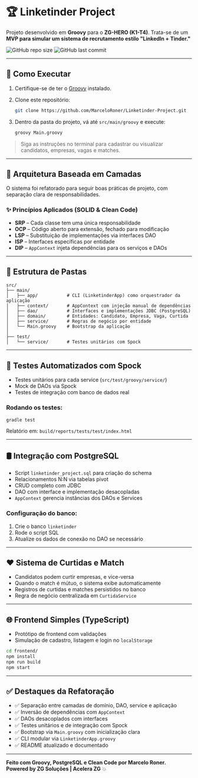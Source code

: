 # 🏆 Linketinder Project

Projeto desenvolvido em **Groovy** para o **ZG-HERO (K1-T4)**. Trata-se de um **MVP para simular um sistema de recrutamento estilo "LinkedIn + Tinder."**

![GitHub repo size](https://img.shields.io/github/repo-size/MarceloRoner/Linketinder-Project)
![GitHub last commit](https://img.shields.io/github/last-commit/MarceloRoner/Linketinder-Project)

---

## 🚀 Como Executar

1. Certifique-se de ter o [Groovy](https://groovy-lang.org/) instalado.
2. Clone este repositório:
   ```bash
   git clone https://github.com/MarceloRoner/Linketinder-Project.git
   ```
3. Dentro da pasta do projeto, vá até `src/main/groovy` e execute:

   ```bash
   groovy Main.groovy
   ```

> Siga as instruções no terminal para cadastrar ou visualizar candidatos, empresas, vagas e matches.

---

## 🔧 Arquitetura Baseada em Camadas

O sistema foi refatorado para seguir boas práticas de projeto, com separação clara de responsabilidades.

### ✨ Princípios Aplicados (SOLID & Clean Code)
- **SRP** – Cada classe tem uma única responsabilidade
- **OCP** – Código aberto para extensão, fechado para modificação
- **LSP** – Substituição de implementações via interfaces DAO
- **ISP** – Interfaces específicas por entidade
- **DIP** – `AppContext` injeta dependências para os serviços e DAOs

---

## 🧱 Estrutura de Pastas

```
src/
├── main/
│   ├── app/           # CLI (LinketinderApp) como orquestrador da aplicação
│   ├── context/       # AppContext com injeção manual de dependências
│   ├── dao/           # Interfaces e implementações JDBC (PostgreSQL)
│   ├── domain/        # Entidades: Candidato, Empresa, Vaga, Curtida
│   ├── service/       # Regras de negócio por entidade
│   └── Main.groovy    # Bootstrap da aplicação
│
├── test/
│   └── service/       # Testes unitários com Spock
```

---

## 🧪 Testes Automatizados com Spock

- Testes unitários para cada service (`src/test/groovy/service/`)
- Mock de DAOs via Spock
- Testes de integração com banco de dados real

### Rodando os testes:

```bash
gradle test
```

Relatório em: `build/reports/tests/test/index.html`

---

## 🛢️ Integração com PostgreSQL

- Script `linketinder_project.sql` para criação do schema
- Relacionamentos N:N via tabelas pivot
- CRUD completo com JDBC
- DAO com interface e implementação desacopladas
- `AppContext` gerencia instâncias dos DAOs e Services

### Configuração do banco:

1. Crie o banco `linketinder`
2. Rode o script SQL
3. Atualize os dados de conexão no DAO se necessário

---

## ❤️ Sistema de Curtidas e Match

- Candidatos podem curtir empresas, e vice-versa
- Quando o match é mútuo, o sistema exibe automaticamente
- Registros de curtidas e matches persistidos no banco
- Regra de negócio centralizada em `CurtidaService`

---

## 🌐 Frontend Simples (TypeScript)

- Protótipo de frontend com validações
- Simulação de cadastro, listagem e login no `localStorage`

```bash
cd frontend/
npm install
npm run build
npm start
```

---

## ✅ Destaques da Refatoração

- ✅ Separação entre camadas de domínio, DAO, service e aplicação
- ✅ Inversão de dependências com `AppContext`
- ✅ DAOs desacoplados com interfaces
- ✅ Testes unitários e de integração com Spock
- ✅ Bootstrap via `Main.groovy` com inicialização clara
- ✅ CLI modular via `LinketinderApp.groovy`
- ✅ README atualizado e documentado

---

**Feito com Groovy, PostgreSQL e Clean Code por Marcelo Roner.**  
**Powered by ZG Soluções | Acelera ZG** 💥
